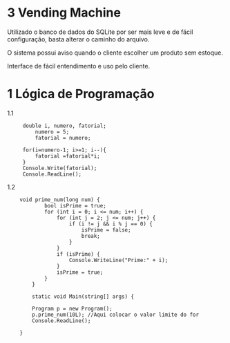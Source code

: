 # 3 Vending Machine

Utilizado o banco de dados do SQLite por ser mais leve e de fácil configuração, basta alterar o caminho do arquivo.

O sistema possui aviso quando o cliente escolher um produto sem estoque.

Interface de fácil entendimento e uso pelo cliente.

# 1 Lógica de Programação

1.1

		 double i, numero, fatorial;
			 numero = 5;
			 fatorial = numero;
		 
		 for(i=numero-1; i>=1; i--){
		     fatorial =fatorial*i;
		 }
		 Console.Write(fatorial);
		 Console.ReadLine();
1.2

        void prime_num(long num) {
                bool isPrime = true;
                for (int i = 0; i <= num; i++) {
                    for (int j = 2; j <= num; j++) {
                        if (i != j && i % j == 0) {
                            isPrime = false;
                            break;
                        }
                    }
                    if (isPrime) {
                        Console.WriteLine("Prime:" + i);
                    }
                    isPrime = true;
                }
            }
            
            static void Main(string[] args) {
    
            Program p = new Program();
            p.prime_num(10L); //Aqui colocar o valor limite do for
            Console.ReadLine();
    
        }




